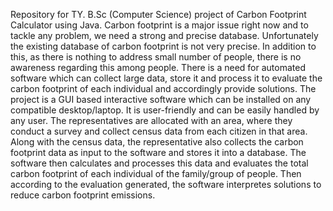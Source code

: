 Repository for TY. B.Sc (Computer Science) project of Carbon Footprint Calculator using Java.
Carbon footprint is a major issue right now and to tackle any problem, we need a strong and precise database. Unfortunately the existing database of carbon footprint is not very precise. In addition to this, as there is nothing to address small number of people, there is no awareness regarding this among people. There is a need for automated software which can collect large data, store it and process it to evaluate the carbon footprint of each individual and accordingly provide solutions.
The project is a GUI based interactive software which can be installed on any compatible desktop/laptop. It is user-friendly and can be easily handled by any user. The representatives are allocated with an area, where they conduct a survey and collect census data from each citizen in that area. Along with the census data, the representative also collects the carbon footprint data as input to the software and stores it into a database. The software then calculates and processes this data and evaluates the total carbon footprint of each individual of the family/group of people. Then according to the evaluation generated, the software interpretes solutions to reduce carbon footprint emissions.
